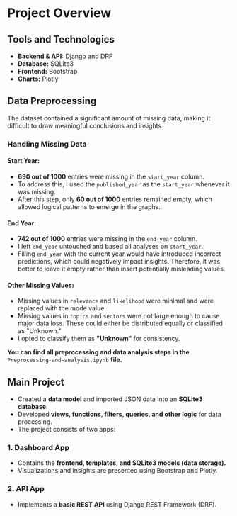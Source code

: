# Project Overview  

## Tools and Technologies  
- **Backend & API:** Django and DRF  
- **Database:** SQLite3  
- **Frontend:** Bootstrap  
- **Charts:** Plotly  

## Data Preprocessing  
The dataset contained a significant amount of missing data, making it difficult to draw meaningful conclusions and insights.  

### Handling Missing Data  

#### Start Year:  
- **690 out of 1000** entries were missing in the `start_year` column.  
- To address this, I used the `published_year` as the `start_year` whenever it was missing.  
- After this step, only **60 out of 1000** entries remained empty, which allowed logical patterns to emerge in the graphs.  

#### End Year:  
- **742 out of 1000** entries were missing in the `end_year` column.  
- I left `end_year` untouched and based all analyses on `start_year`.  
- Filling `end_year` with the current year would have introduced incorrect predictions, which could negatively impact insights. Therefore, it was better to leave it empty rather than insert potentially misleading values.  

#### Other Missing Values:  
- Missing values in `relevance` and `likelihood` were minimal and were replaced with the mode value.  
- Missing values in `topics` and `sectors` were not large enough to cause major data loss. These could either be distributed equally or classified as "Unknown."  
- I opted to classify them as **"Unknown"** for consistency.  

**You can find all preprocessing and data analysis steps in the** `Preprocessing-and-analysis.ipynb` **file.**  

## Main Project  

- Created a **data model** and imported JSON data into an **SQLite3 database**.  
- Developed **views, functions, filters, queries, and other logic** for data processing.  
- The project consists of two apps:  

### 1. **Dashboard App**  
   - Contains the **frontend, templates, and SQLite3 models (data storage).**  
   - Visualizations and insights are presented using Bootstrap and Plotly.  

### 2. **API App**  
   - Implements a **basic REST API** using Django REST Framework (DRF).  
